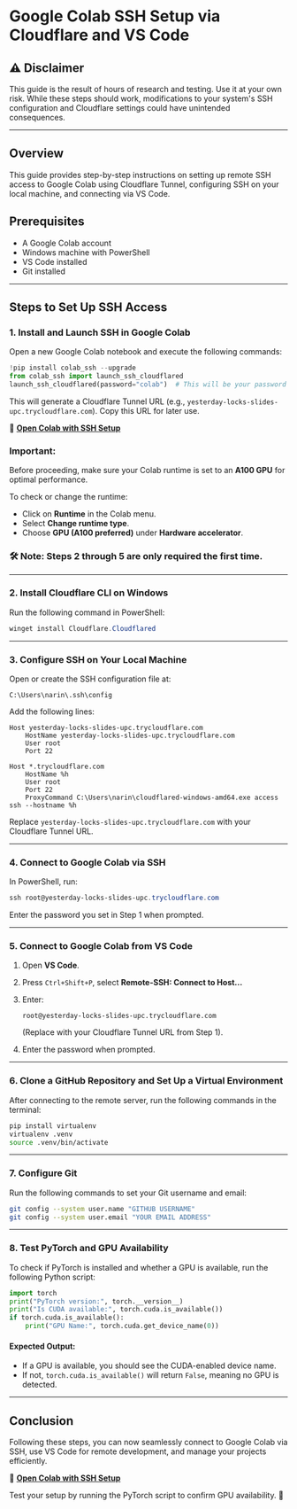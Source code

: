 # Google Colab SSH Setup via Cloudflare and VS Code

## ⚠️ Disclaimer
This guide is the result of hours of research and testing. Use it at your own risk. While these steps should work, modifications to your system's SSH configuration and Cloudflare settings could have unintended consequences.

---

## Overview
This guide provides step-by-step instructions on setting up remote SSH access to Google Colab using Cloudflare Tunnel, configuring SSH on your local machine, and connecting via VS Code.

## Prerequisites
- A Google Colab account  
- Windows machine with PowerShell  
- VS Code installed  
- Git installed  

---
## Steps to Set Up SSH Access

### 1. Install and Launch SSH in Google Colab
Open a new Google Colab notebook and execute the following commands:

```python
!pip install colab_ssh --upgrade
from colab_ssh import launch_ssh_cloudflared
launch_ssh_cloudflared(password="colab")  # This will be your password for authentication within VS Code later
```

This will generate a Cloudflare Tunnel URL (e.g., `yesterday-locks-slides-upc.trycloudflare.com`). Copy this URL for later use.

📌 **[Open Colab with SSH Setup](https://colab.research.google.com/#create=true&snippet=true&code=%21pip%20install%20colab_ssh%20--upgrade%0Afrom%20colab_ssh%20import%20launch_ssh_cloudflared%0Alaunch_ssh_cloudflared%28password%3D%22colab%22%29)**  

### Important:

Before proceeding, make sure your Colab runtime is set to an **A100 GPU** for optimal performance.  

To check or change the runtime:  
- Click on **Runtime** in the Colab menu.  
- Select **Change runtime type**.  
- Choose **GPU (A100 preferred)** under **Hardware accelerator**.  

### 🛠️ Note: Steps 2 through 5 are only required the first time.
---
### 2. Install Cloudflare CLI on Windows
Run the following command in PowerShell:

```powershell
winget install Cloudflare.Cloudflared
```

---
### 3. Configure SSH on Your Local Machine
Open or create the SSH configuration file at:

```
C:\Users\narin\.ssh\config
```

Add the following lines:

```
Host yesterday-locks-slides-upc.trycloudflare.com
    HostName yesterday-locks-slides-upc.trycloudflare.com
    User root
    Port 22

Host *.trycloudflare.com
    HostName %h
    User root
    Port 22
    ProxyCommand C:\Users\narin\cloudflared-windows-amd64.exe access ssh --hostname %h
```

Replace `yesterday-locks-slides-upc.trycloudflare.com` with your Cloudflare Tunnel URL.

---
### 4. Connect to Google Colab via SSH
In PowerShell, run:

```powershell
ssh root@yesterday-locks-slides-upc.trycloudflare.com
```

Enter the password you set in Step 1 when prompted.

---
### 5. Connect to Google Colab from VS Code
1. Open **VS Code**.  
2. Press `Ctrl+Shift+P`, select **Remote-SSH: Connect to Host...**  
3. Enter:

   ```
   root@yesterday-locks-slides-upc.trycloudflare.com
   ```

   (Replace with your Cloudflare Tunnel URL from Step 1).  
4. Enter the password when prompted.  

---
### 6. Clone a GitHub Repository and Set Up a Virtual Environment
After connecting to the remote server, run the following commands in the terminal:

```sh
pip install virtualenv
virtualenv .venv
source .venv/bin/activate
```

---
### 7. Configure Git
Run the following commands to set your Git username and email:

```sh
git config --system user.name "GITHUB USERNAME"
git config --system user.email "YOUR EMAIL ADDRESS"
```

---
### 8. Test PyTorch and GPU Availability
To check if PyTorch is installed and whether a GPU is available, run the following Python script:

```python
import torch
print("PyTorch version:", torch.__version__)
print("Is CUDA available:", torch.cuda.is_available())
if torch.cuda.is_available():
    print("GPU Name:", torch.cuda.get_device_name(0))
```

#### Expected Output:
- If a GPU is available, you should see the CUDA-enabled device name.  
- If not, `torch.cuda.is_available()` will return `False`, meaning no GPU is detected.  

---
## Conclusion
Following these steps, you can now seamlessly connect to Google Colab via SSH, use VS Code for remote development, and manage your projects efficiently.  

📌 **[Open Colab with SSH Setup](https://colab.research.google.com/#create=true&snippet=true&code=%21pip%20install%20colab_ssh%20--upgrade%0Afrom%20colab_ssh%20import%20launch_ssh_cloudflared%0Alaunch_ssh_cloudflared%28password%3D%22colab%22%29)**  

Test your setup by running the PyTorch script to confirm GPU availability. 🚀
